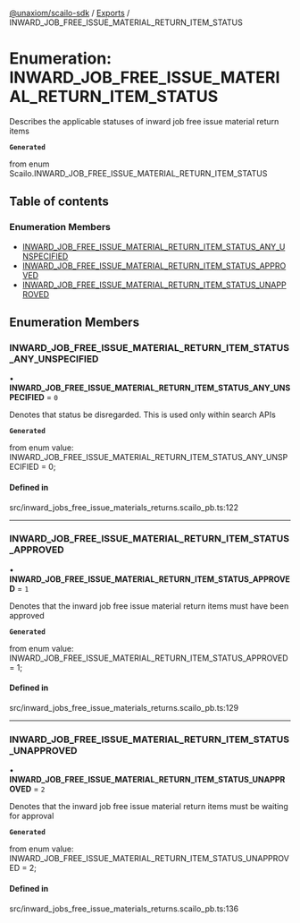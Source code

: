 [@unaxiom/scailo-sdk](../README.md) / [Exports](../modules.md) / INWARD\_JOB\_FREE\_ISSUE\_MATERIAL\_RETURN\_ITEM\_STATUS

# Enumeration: INWARD\_JOB\_FREE\_ISSUE\_MATERIAL\_RETURN\_ITEM\_STATUS

Describes the applicable statuses of inward job free issue material return items

**`Generated`**

from enum Scailo.INWARD_JOB_FREE_ISSUE_MATERIAL_RETURN_ITEM_STATUS

## Table of contents

### Enumeration Members

- [INWARD\_JOB\_FREE\_ISSUE\_MATERIAL\_RETURN\_ITEM\_STATUS\_ANY\_UNSPECIFIED](INWARD_JOB_FREE_ISSUE_MATERIAL_RETURN_ITEM_STATUS.md#inward_job_free_issue_material_return_item_status_any_unspecified)
- [INWARD\_JOB\_FREE\_ISSUE\_MATERIAL\_RETURN\_ITEM\_STATUS\_APPROVED](INWARD_JOB_FREE_ISSUE_MATERIAL_RETURN_ITEM_STATUS.md#inward_job_free_issue_material_return_item_status_approved)
- [INWARD\_JOB\_FREE\_ISSUE\_MATERIAL\_RETURN\_ITEM\_STATUS\_UNAPPROVED](INWARD_JOB_FREE_ISSUE_MATERIAL_RETURN_ITEM_STATUS.md#inward_job_free_issue_material_return_item_status_unapproved)

## Enumeration Members

### INWARD\_JOB\_FREE\_ISSUE\_MATERIAL\_RETURN\_ITEM\_STATUS\_ANY\_UNSPECIFIED

• **INWARD\_JOB\_FREE\_ISSUE\_MATERIAL\_RETURN\_ITEM\_STATUS\_ANY\_UNSPECIFIED** = ``0``

Denotes that status be disregarded. This is used only within search APIs

**`Generated`**

from enum value: INWARD_JOB_FREE_ISSUE_MATERIAL_RETURN_ITEM_STATUS_ANY_UNSPECIFIED = 0;

#### Defined in

src/inward_jobs_free_issue_materials_returns.scailo_pb.ts:122

___

### INWARD\_JOB\_FREE\_ISSUE\_MATERIAL\_RETURN\_ITEM\_STATUS\_APPROVED

• **INWARD\_JOB\_FREE\_ISSUE\_MATERIAL\_RETURN\_ITEM\_STATUS\_APPROVED** = ``1``

Denotes that the inward job free issue material return items must have been approved

**`Generated`**

from enum value: INWARD_JOB_FREE_ISSUE_MATERIAL_RETURN_ITEM_STATUS_APPROVED = 1;

#### Defined in

src/inward_jobs_free_issue_materials_returns.scailo_pb.ts:129

___

### INWARD\_JOB\_FREE\_ISSUE\_MATERIAL\_RETURN\_ITEM\_STATUS\_UNAPPROVED

• **INWARD\_JOB\_FREE\_ISSUE\_MATERIAL\_RETURN\_ITEM\_STATUS\_UNAPPROVED** = ``2``

Denotes that the inward job free issue material return items must be waiting for approval

**`Generated`**

from enum value: INWARD_JOB_FREE_ISSUE_MATERIAL_RETURN_ITEM_STATUS_UNAPPROVED = 2;

#### Defined in

src/inward_jobs_free_issue_materials_returns.scailo_pb.ts:136
